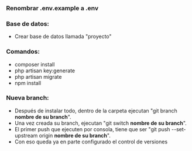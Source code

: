 ### Renombrar .env.example a .env

### Base de datos:

-   Crear base de datos llamada "proyecto"

### Comandos:

-   composer install
-   php artisan key:generate
-   php artisan migrate
-   npm install

### Nueva branch:

-   Después de instalar todo, dentro de la carpeta ejecutan "git branch **nombre de su branch**".
-   Una vez creada su branch, ejecutan "git switch **nombre de su branch**".
-   El primer push que ejecuten por consola, tiene que ser "git push --set-upstream origin **nombre de su branch**".
-   Con eso queda ya en parte configurado el control de versiones
